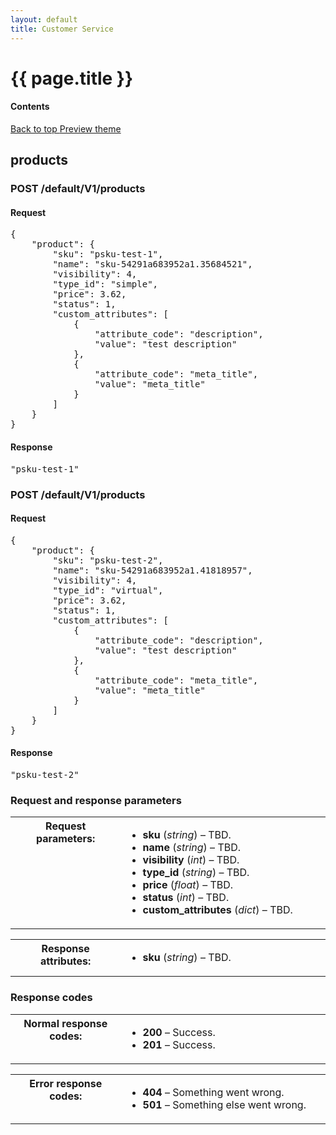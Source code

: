 ```yaml
---
layout: default
title: Customer Service
---
```


<div class="container bs-docs-container">
   <div class="row">
      <div class="jumbotron">
         <h1 class="api1" id="php-api-ref">{{ page.title }}</h1>
      </div>
      <div class="col-xs-3">
         <h4 class="api4">Contents</h4>
         <div style="" id="category" class="bs-docs-sidebar hidden-print hidden-xs hidden-sm affix-top" role="complementary">
         </div>
         <a class="back-to-top" href="#top">
         Back to top
         </a>
         <a href="#" class="bs-docs-theme-toggle">
         Preview theme
         </a>
      </div>
      <div class="col-xs-9" role="main">
         <div class="bs-docs-section">
            <h2 class="api2" id="products">products</h2>
            <h3 class="api3" id="post-products">POST /default/V1/products</h3>
            <h4 class="api4">Request</h4>
            <pre>{
    "product": {
        "sku": "psku-test-1",
        "name": "sku-54291a683952a1.35684521",
        "visibility": 4,
        "type_id": "simple",
        "price": 3.62,
        "status": 1,
        "custom_attributes": [
            {
                "attribute_code": "description",
                "value": "test description"
            },
            {
                "attribute_code": "meta_title",
                "value": "meta_title"
            }
        ]
    }
}</pre>
            <h4 class="api4">Response</h4>
            <pre>"psku-test-1"</pre>
            <h3 class="api3" id="post-products2">POST /default/V1/products</h3>
            <h4 class="api4">Request</h4>
            <pre>{
    "product": {
        "sku": "psku-test-2",
        "name": "sku-54291a683952a1.41818957",
        "visibility": 4,
        "type_id": "virtual",
        "price": 3.62,
        "status": 1,
        "custom_attributes": [
            {
                "attribute_code": "description",
                "value": "test description"
            },
            {
                "attribute_code": "meta_title",
                "value": "meta_title"
            }
        ]
    }
}</pre>
            <h4 class="api4">Response</h4>
            <pre>"psku-test-2"</pre>
            <h3 class="api3" id="products-parameters">Request and response parameters</h3>
            <table class="docutils field-list" frame="void" rules="none"  width="400">
               <colgroup>
                  <col width="35%" class="field-name">
                  <col  width="65%" class="field-body">
               </colgroup>
               <tbody valign="top">
                  <tr class="field-odd field">
                     <th class="field-name">Request parameters:</th>
                     <td class="field-body">
                        <ul class="first last simple">
                           <li><strong>sku</strong> (<em>string</em>) – TBD.</li>
                           <li><strong>name</strong> (<em>string</em>) – TBD.</li>
                           <li><strong>visibility</strong> (<em>int</em>) – TBD.</li>
                           <li><strong>type_id</strong> (<em>string</em>) – TBD.</li>
                           <li><strong>price</strong> (<em>float</em>) – TBD.</li>
                           <li><strong>status</strong> (<em>int</em>) – TBD.</li>
                           <li><strong>custom_attributes</strong> (<em>dict</em>) – TBD.</li>
                        </ul>
                     </td>
                  </tr>
               </tbody>
            </table>
            <table class="docutils field-list" frame="void" rules="none"  width="400">
               <colgroup>
                  <col width="35%" class="field-name">
                  <col  width="65%" class="field-body">
               </colgroup>
               <tbody valign="top">
                  <tr class="field-odd field">
                     <th class="field-name">Response attributes:</th>
                     <td class="field-body">
                        <ul class="first last simple">
                           <li><strong>sku</strong> (<em>string</em>) – TBD.</li>
                        </ul>
                     </td>
                  </tr>
               </tbody>
            </table>
            <h3 class="api3" id="products-responses">Response codes</h3>
            <table class="docutils field-list" frame="void" rules="none" width="400">
               <colgroup>
                  <col  width="35%" class="field-name">
                  <col  width="65%" class="field-body">
               </colgroup>
               <tbody valign="top">
                  <tr class="field-odd field">
                     <th class="field-name">Normal response codes:</th>
                     <td class="field-body">
                        <ul class="first last simple">
                           <li><strong>200</strong> – Success.</li>
                           <li><strong>201</strong> – Success.</li>
                        </ul>
                     </td>
                  </tr>
               </tbody>
            </table>
            <table class="docutils field-list" frame="void" rules="none" width="400">
               <colgroup>
                  <col  width="35%" class="field-name">
                  <col  width="65%" class="field-body">
               </colgroup>
               <tbody valign="top">
                  <tr class="field-odd field">
                     <th class="field-name">Error response codes:</th>
                     <td class="field-body">
                        <ul class="first last simple">
                           <li><strong>404</strong> – Something went wrong.</li>
                           <li><strong>501</strong> – Something else went wrong.</li>
                        </ul>
                     </td>
                  </tr>
               </tbody>
            </table>
         </div>
      </div>
   </div>
</div>

